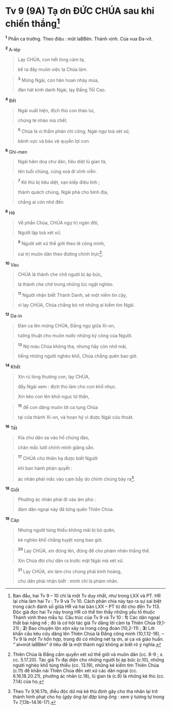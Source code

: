 # Tv 9 (9A) Tạ ơn ĐỨC CHÚA sau khi chiến thắng[^1]
<sup><b>1</b></sup> Phần ca trưởng. Theo điệu : mût laBBën. Thánh vịnh. Của vua Đa-vít.

<sup><b>2</b></sup> A-lép 
> Lạy CHÚA, con hết lòng cảm tạ,
> 
> kể ra đây muôn việc lạ Chúa làm.
>


> <sup><b>3</b></sup> Mừng Ngài, con hân hoan nhảy múa,
> 
> đàn hát kính danh Ngài, lạy Đấng Tối Cao.
>

<sup><b>4</b></sup> Bết 
> Ngài xuất hiện, địch thù con tháo lui,
> 
> chúng té nhào mà chết.
>


> <sup><b>5</b></sup> Chúa là vị thẩm phán chí công, Ngài ngự toà xét xử,
> 
> bênh vực và bảo vệ quyền lợi con.
>

<sup><b>6</b></sup> Ghi-men 
> Ngài hăm doạ chư dân, tiêu diệt lũ gian tà,
> 
> tên tuổi chúng, cũng xoá đi vĩnh viễn.
>


> <sup><b>7</b></sup> Kẻ thù bị tiêu diệt, vạn kiếp điêu linh ;
> 
> thành quách chúng, Ngài phá cho bình địa,
> 
> chẳng ai còn nhớ đến.
>

<sup><b>8</b></sup> Hê 
> Về phần Chúa, CHÚA ngự trị ngàn đời,
> 
> Người lập toà xét xử.
>


> <sup><b>9</b></sup> Người xét xử thế giới theo lẽ công minh,
> 
> cai trị muôn dân theo đường chính trực[^2].
>

<sup><b>10</b></sup> Vau 
> CHÚA là thành che chở người bị áp bức,
> 
> là thành che chở trong những lúc ngặt nghèo.
>


> <sup><b>11</b></sup> Người nhận biết Thánh Danh, sẽ một niềm tin cậy,
> 
> vì lạy CHÚA, Chúa chẳng bỏ rơi những ai kiếm tìm Ngài.
>

<sup><b>12</b></sup> Da-in 
> Đàn ca lên mừng CHÚA, Đấng ngự giữa Xi-on,
> 
> tường thuật cho muôn nước những kỳ công của Người.
>


> <sup><b>13</b></sup> Nợ máu Chúa không tha, nhưng hãy còn nhớ mãi,
> 
> tiếng những người nghèo khổ, Chúa chẳng quên bao giờ.
>

<sup><b>14</b></sup> Khết 
> Xin rủ lòng thương con, lạy CHÚA,
> 
> đấy Ngài xem : địch thù làm cho con khổ nhục.
> 
> Xin kéo con lên khỏi ngục tử thần,
>


> <sup><b>15</b></sup> để con dâng muôn lời ca tụng Chúa
> 
> tại cửa thành Xi-on, và hoan hỷ vì được Ngài cứu thoát.
>

<sup><b>16</b></sup> Tết 
> Kìa chư dân sa vào hố chúng đào,
> 
> chân mắc lưới chính mình giăng sẵn.
>


> <sup><b>17</b></sup> CHÚA cho thiên hạ được biết Người
> 
> khi ban hành phán quyết :
> 
> ác nhân phải mắc vào cạm bẫy do chính chúng bày ra[^3].
>

<sup><b>18</b></sup> Giốt 
> Phường ác nhân phải đi vào âm phủ :
> 
> đám dân ngoại này đã từng quên Thiên Chúa.
>

<sup><b>19</b></sup> Cáp 
> Nhưng người túng thiếu không mãi bị bỏ quên,
> 
> kẻ nghèo khổ chẳng tuyệt vọng bao giờ.
>


> <sup><b>20</b></sup> Lạy CHÚA, xin đứng lên, đừng để cho phàm nhân thắng thế.
> 
> Xin Chúa đòi chư dân ra trước mặt Ngài mà xét xử.
>


> <sup><b>21</b></sup> Lạy CHÚA, xin làm cho chúng phải kinh hoàng,
> 
> chư dân phải nhận biết : mình chỉ là phàm nhân.
>

[^1]: Ban đầu, hai Tv 9 – 10 chỉ là một Tv duy nhất, như trong LXX và PT. HR lại chia làm hai Tv : Tv 9 và Tv 10. Cách phân chia này tạo ra sự sai biệt trong cách đánh số giữa HR và hai bản LXX – PT từ đó cho đến Tv 113. Độc giả đọc hai Tv này trong HR có thể tìm thấy những yếu tố thuộc Thánh vịnh theo mẫu tự. Cấu trúc của Tv 9 và Tv 10 : <b>1</b>) Các dân ngoại thất bại nặng nề ; đó là cơ hội tác giả Tv dâng lời cảm tạ Thiên Chúa (9,1-21) ; <b>2</b>) Bao chuyện lộn xộn xảy ra trong cộng đoàn (10,2-11) ; <b>3</b>) Lời khẩn cầu kêu cứu dâng lên Thiên Chúa là Đấng công minh (10,1.12-18). – Tv 9 là <i>một Tv hỗn hợp</i>, trong đó có những nét tạ ơn, ai ca và giáo huấn. “<span class="hebrew-translit">`al•mût laBBën</span>” ở tiêu đề là một thành ngữ không ai biết rõ ý nghĩa.
[^2]: Thiên Chúa là Đấng cầm quyền xét xử thế giới và muôn dân (cc. 8-9 ; x. cc. 5.17.20). Tác giả Tv đại diện cho những người bị áp bức (c.10), những người nghèo khổ túng thiếu (cc. 13.19), những kẻ kiếm tìm Thiên Chúa (c.11) để khẩn nài Thiên Chúa đến xét xử các dân ngoại (cc. 6.16.18.20.21), phường ác nhân (c.18), lũ gian tà (c.6) là những kẻ thù (cc. 7.14) của họ.
[^3]: Theo Tv 9,16.17b, điều độc dữ mà kẻ thù định gây cho tha nhân lại trở thành hình phạt cho họ (<i>gậy ông lại đập lưng ông</i> : xem ý tương tự trong Tv 7,13b-14.16-17).
